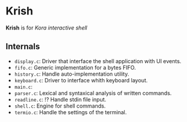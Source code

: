 
# Krish

  **Krish** is for _Kora interactive shell_

## Internals

 - `display.c`: Driver that interface the shell application with UI events.
 - `fifo.c`: Generic implementation for a bytes FIFO.
 - `history.c`: Handle auto-implementation utility.
 - `keyboard.c`: Driver to interface whith keyboard layout.
 - `main.c`:
 - `parser.c`: Lexical and syntaxical analysis of written commands.
 - `readline.c`: !? Handle stdin file input.
 - `shell.c`: Engine for shell commands.
 - `termio.c`: Handle the settings of the terminal.



